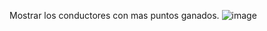 Mostrar los conductores con mas puntos ganados.
![image](https://github.com/user-attachments/assets/c555b110-9509-47de-9964-45613473d3a7)

